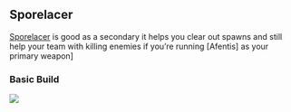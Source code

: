 ## Sporelacer
[Sporelacer](https://warframe.fandom.com/wiki/Sporelacer) is good as a secondary it helps you clear out spawns and still help your team with killing enemies if you’re running [Afentis] as your primary weapon]

### Basic Build
![](media/builds_sporelancer_basic.png)